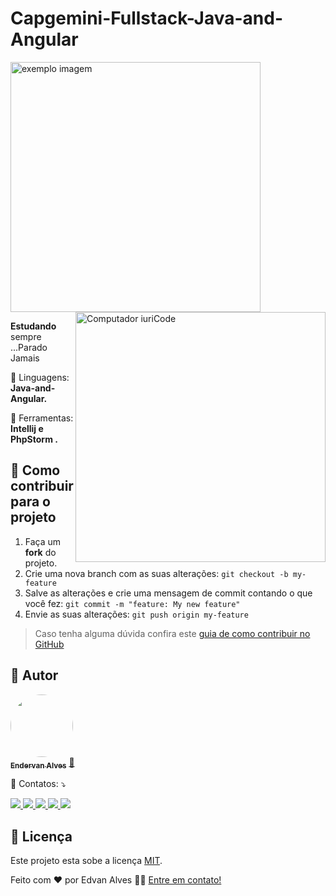 # Capgemini-Fullstack-Java-and-Angular
<img src="https://hermes.digitalinnovation.one/tracks/13ede768-dcb7-46a3-9117-d96779b99ec7.png" min-width="400px" max-width="400px" width="400px" alt="exemplo imagem">

<img src="https://raw.githubusercontent.com/MicaelliMedeiros/micaellimedeiros/master/image/computer-illustration.png" min-width="400px" max-width="400px" width="400px" align="right" alt="Computador iuriCode">

<p align="left"> 
  <strong>Estudando</strong> sempre ...Parado Jamais
</p>

<p align="left">
  🦄 Linguagens: <strong>Java-and-Angular.</strong>
</p>

<p align="left">
  💼 Ferramentas: <strong>Intellij e PhpStorm .</strong>
</p>



## 💪 Como contribuir para o projeto

1. Faça um **fork** do projeto.
2. Crie uma nova branch com as suas alterações: `git checkout -b my-feature`
3. Salve as alterações e crie uma mensagem de commit contando o que você fez: `git commit -m "feature: My new feature"`
4. Envie as suas alterações: `git push origin my-feature`
> Caso tenha alguma dúvida confira este [guia de como contribuir no GitHub](./CONTRIBUTING.md)

## 🦸 Autor

<a href="https://www.linkedin.com/in/edvan-alves-da-cruz-ximenes-aa9708a3/">
 <img style="border-radius: 50%;" src="https://i.postimg.cc/jqZxJq0X/20210726-164720-1.jpg" width="100px;" alt=""/>
 <br />
 <sub><b>Endervan Alves</b></sub></a> <a href="https://www.linkedin.com/in/edvan-alves-da-cruz-ximenes-aa9708a3/" title="Rocketseat">🚀</a>
 <br />
<p align="left">
  💌 Contatos: ⤵️
</p>

<p align="left">
  <a href="https://mail.google.com/mail/u/0/#inbox" alt="Gmail">
  <img src="https://img.shields.io/badge/-Gmail-FF0000?style=flat-square&labelColor=FF0000&logo=gmail&logoColor=white&link=https://mail.google.com/mail/u/0/#inbox" />
  </a>

  <a href="https://www.linkedin.com/in/edvan-alves-da-cruz-ximenes-aa9708a3/" alt="Linkedin">
  <img src="https://img.shields.io/badge/-Linkedin-0e76a8?style=flat-square&logo=Linkedin&logoColor=white&link=https://www.linkedin.com/in/edvan-alves-da-cruz-ximenes-aa9708a3/" />
  </a>

  <a href="https://api.whatsapp.com/send?phone=5561991411476&text=Ola%2C%20em%20contato%20comigo%20agora%20estarei%20disponivel" alt="WhatsApp">
  <img src="https://img.shields.io/badge/-WhatsApp-25d366?style=flat-square&labelColor=25d366&logo=whatsapp&logoColor=white&link=https://api.whatsapp.com/send?phone=5561991411476&text=Ola%2C%20em%20contato%20comigo%20agora%20estarei%20disponivel"/>
  </a>

  <a href="https://www.facebook.com/profile.php?id=100069892037084" alt="Facebook">
  <img src="https://img.shields.io/badge/-Facebook-3b5998?style=flat-square&labelColor=3b5998&logo=facebook&logoColor=white&link=https://www.facebook.com/profile.php?id=100069892037084"/>
  </a>

  <a href="https://www.instagram.com/ender.ac/" alt="Instagram">
  <img src="https://img.shields.io/badge/-Instagram-DF0174?style=flat-square&labelColor=DF0174&logo=instagram&logoColor=white&link=https://www.instagram.com/ender.ac/"/>
  </a>
</p>  

## 📝 Licença

Este projeto esta sobe a licença [MIT](./LICENSE).

Feito com ❤️ por Edvan Alves 👋🏽 [Entre em contato!](https://www.linkedin.com/in/edvan-alves-da-cruz-ximenes-aa9708a3/)



